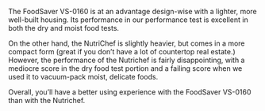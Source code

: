 The FoodSaver VS-0160 is at an advantage design-wise with a lighter, more well-built housing. Its performance in our performance test is excellent in both the dry and moist food tests.

On the other hand, the NutriChef is slightly heavier, but comes in a more compact form (great if you don’t have a lot of countertop real estate.) However, the performance of the Nutrichef is fairly disappointing, with a mediocre score in the dry food test portion and a failing score when we used it to vacuum-pack moist, delicate foods.

Overall, you’ll have a better using experience with the FoodSaver VS-0160 than with the Nutrichef.